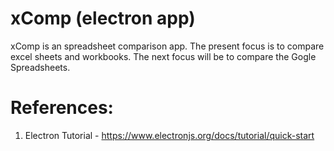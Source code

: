 # xComp (electron app)

xComp is an spreadsheet comparison app. The present focus is to compare excel sheets and workbooks. The next focus will be to compare the Gogle Spreadsheets.

# References:

1. Electron Tutorial - https://www.electronjs.org/docs/tutorial/quick-start
